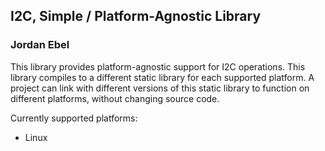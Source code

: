 ## I2C, Simple / Platform-Agnostic Library
### Jordan Ebel

This library provides platform-agnostic support for I2C
operations.  This library compiles to a different static 
library for each supported platform.  A project can link 
with different versions of this static library to function 
on different platforms, without changing source code.


Currently supported platforms:

- Linux

